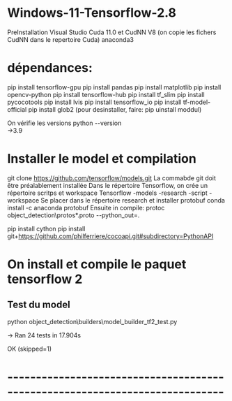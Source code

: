 # Windows-11-Tensorflow-2.8
PreInstallation
Visual Studio
Cuda 11.0 et CudNN V8 (on copie les fichers CudNN dans le repertoire Cuda)
anaconda3

# dépendances:
pip install tensorflow-gpu
pip install pandas
pip install matplotlib
pip install opencv-python
pip install tensorflow-hub
pip install tf_slim
pip install pycocotools
pip install lvis
pip install tensorflow_io
pip install tf-model-official
pip install glob2
(pour desinstaller, faire: pip uinstall moddul)

On vérifie les versions
python --version   
->3.9

# Installer le model et compilation
git clone https://github.com/tensorflow/models.git
La commabde git doit être préalablement installée
Dans le répertoire Tensorflow, on crée un répertoire scritps et workspace
Tensorflow
  -models
    -research
  -script
  -workspace
 Se placer dans le répertoire research et installer protobuf
 conda install -c anaconda protobuf
 Ensuite in compile:
 protoc object_detection\protos\*.proto --python_out=.
 
 pip install cython
 pip install git+https://github.com/philferriere/cocoapi.git#subdirectory=PythonAPI
 
 # On install et compile le paquet tensorflow 2
 Test du model
-------------
python object_detection\builders\model_builder_tf2_test.py

->
Ran 24 tests in 17.904s

OK (skipped=1)
# ----------------------------------------------------------------------------



